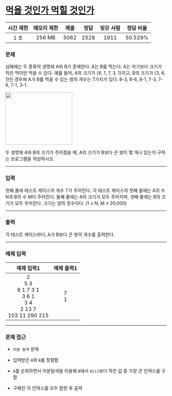  # [먹을 것인가 먹힐 것인가](https://www.acmicpc.net/problem/7795)

<div align = center>

| 시간 제한 | 메모리 제한 | 제출  | 정답  | 맞은 사람 | 정답 비율 |
| :-------: | :---------: | :---: | :---: | :-------: | :-------: |
|   1 초    |   256 MB    | 5062  | 2528  |   1911    |  50.529%  |

</div>

### 문제

심해에는 두 종류의 생명체 A와 B가 존재한다. A는 B를 먹는다. A는 자기보다 크기가 작은 먹이만 먹을 수 있다. 예를 들어, A의 크기가 {8, 1, 7, 3, 1}이고, B의 크기가 {3, 6, 1}인 경우에 A가 B를 먹을 수 있는 쌍의 개수는 7가지가 있다. 8-3, 8-6, 8-1, 7-3, 7-6, 7-1, 3-1.

<img src="https://www.acmicpc.net/upload/images/ee(1).png" width="209" height="164" />

두 생명체 A와 B의 크기가 주어졌을 때, A의 크기가 B보다 큰 쌍이 몇 개나 있는지 구하는 프로그램을 작성하시오.

---

### 입력

첫째 줄에 테스트 케이스의 개수 T가 주어진다. 각 테스트 케이스의 첫째 줄에는 A의 수 N과 B의 수 M이 주어진다. 둘째 줄에는 A의 크기가 모두 주어지며, 셋째 줄에는 B의 크기가 모두 주어진다. 크기는 양의 정수이다. (1 ≤ N, M ≤ 20,000) 

---

### 출력

각 테스트 케이스마다, A가 B보다 큰 쌍의 개수를 출력한다.

---

### 예제 입력

|                               예제 입력1                                | 예제 출력1 |
| :---------------------------------------------------------------------: | :--------: |
| 2<br/>5 3<br/>8 1 7 3 1<br/>3 6 1<br/>3 4<br/>2 13 7<br/>103 11 290 215 |  7<br/>1   |

---

### 문제 접근

  - `이분 탐색` 문제

  - 입력받은 `A`와 `B`를 정렬함

  - `A`를 순회하면서 이분탐색을 이용해 `B`에서 `A[i]`보다 작은 값 중 가장 큰 인덱스를 구함

  - 구해진 각 인덱스를 모두 합한 후 출력